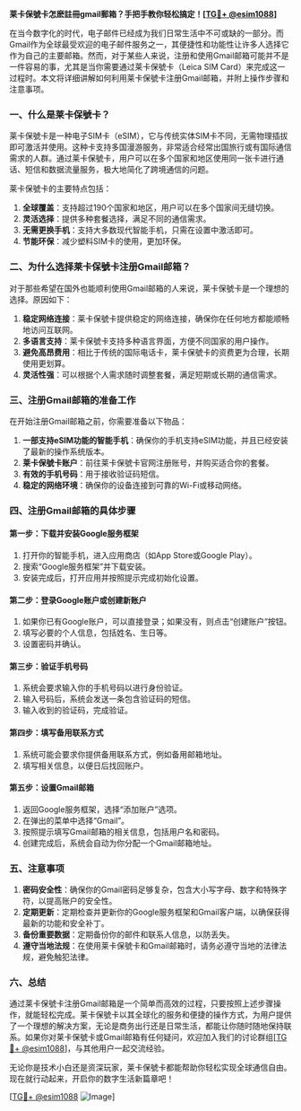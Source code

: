 **莱卡保號卡怎麽註冊gmail郵箱？手把手教你轻松搞定！[[TG💪+ @esim1088](https://t.me/s/esim1088)]**

在当今数字化的时代，电子邮件已经成为我们日常生活中不可或缺的一部分。而Gmail作为全球最受欢迎的电子邮件服务之一，其便捷性和功能性让许多人选择它作为自己的主要邮箱。然而，对于某些人来说，注册和使用Gmail邮箱可能并不是一件容易的事，尤其是当你需要通过莱卡保號卡（Leica SIM Card）来完成这一过程时。本文将详细讲解如何利用莱卡保號卡注册Gmail邮箱，并附上操作步骤和注意事项。

### 一、什么是莱卡保號卡？

莱卡保號卡是一种电子SIM卡（eSIM），它与传统实体SIM卡不同，无需物理插拔即可激活并使用。这种卡支持多国漫游服务，非常适合经常出国旅行或有国际通信需求的人群。通过莱卡保號卡，用户可以在多个国家和地区使用同一张卡进行通话、短信和数据流量服务，极大地简化了跨境通信的问题。

莱卡保號卡的主要特点包括：

1. **全球覆盖**：支持超过190个国家和地区，用户可以在多个国家间无缝切换。
2. **灵活选择**：提供多种套餐选择，满足不同的通信需求。
3. **无需更换手机**：支持大多数现代智能手机，只需在设置中激活即可。
4. **节能环保**：减少塑料SIM卡的使用，更加环保。

### 二、为什么选择莱卡保號卡注册Gmail邮箱？

对于那些希望在国外也能顺利使用Gmail邮箱的人来说，莱卡保號卡是一个理想的选择。原因如下：

1. **稳定网络连接**：莱卡保號卡提供稳定的网络连接，确保你在任何地方都能顺畅地访问互联网。
2. **多语言支持**：莱卡保號卡支持多种语言界面，方便不同国家的用户操作。
3. **避免高昂费用**：相比于传统的国际电话卡，莱卡保號卡的资费更为合理，长期使用更划算。
4. **灵活性强**：可以根据个人需求随时调整套餐，满足短期或长期的通信需求。

### 三、注册Gmail邮箱的准备工作

在开始注册Gmail邮箱之前，你需要准备以下物品：

1. **一部支持eSIM功能的智能手机**：确保你的手机支持eSIM功能，并且已经安装了最新的操作系统版本。
2. **莱卡保號卡账户**：前往莱卡保號卡官网注册账号，并购买适合你的套餐。
3. **有效的手机号码**：用于接收验证码短信。
4. **稳定的网络环境**：确保你的设备连接到可靠的Wi-Fi或移动网络。

### 四、注册Gmail邮箱的具体步骤

#### 第一步：下载并安装Google服务框架

1. 打开你的智能手机，进入应用商店（如App Store或Google Play）。
2. 搜索“Google服务框架”并下载安装。
3. 安装完成后，打开应用并按照提示完成初始化设置。

#### 第二步：登录Google账户或创建新账户

1. 如果你已有Google账户，可以直接登录；如果没有，则点击“创建账户”按钮。
2. 填写必要的个人信息，包括姓名、生日等。
3. 设置密码并确认。

#### 第三步：验证手机号码

1. 系统会要求输入你的手机号码以进行身份验证。
2. 输入号码后，系统会发送一条包含验证码的短信。
3. 输入收到的验证码，完成验证。

#### 第四步：填写备用联系方式

1. 系统可能会要求你提供备用联系方式，例如备用邮箱地址。
2. 填写相关信息，以便日后找回账户。

#### 第五步：设置Gmail邮箱

1. 返回Google服务框架，选择“添加账户”选项。
2. 在弹出的菜单中选择“Gmail”。
3. 按照提示填写Gmail邮箱的相关信息，包括用户名和密码。
4. 创建完成后，系统会自动为你分配一个Gmail邮箱地址。

### 五、注意事项

1. **密码安全性**：确保你的Gmail密码足够复杂，包含大小写字母、数字和特殊字符，以提高账户的安全性。
2. **定期更新**：定期检查并更新你的Google服务框架和Gmail客户端，以确保获得最新的功能和安全补丁。
3. **备份重要数据**：定期备份你的邮件和联系人信息，以防丢失。
4. **遵守当地法规**：在使用莱卡保號卡和Gmail邮箱时，请务必遵守当地的法律法规，避免触犯法律。

### 六、总结

通过莱卡保號卡注册Gmail邮箱是一个简单而高效的过程，只要按照上述步骤操作，就能轻松完成。莱卡保號卡以其全球化的服务和便捷的操作方式，为用户提供了一个理想的解决方案，无论是商务出行还是日常生活，都能让你随时随地保持联系。如果你对莱卡保號卡或Gmail邮箱有任何疑问，欢迎加入我们的讨论群组[[TG💪+ @esim1088](https://t.me/s/esim1088)]，与其他用户一起交流经验。

无论你是技术小白还是资深玩家，莱卡保號卡都能帮助你轻松实现全球通信自由。现在就行动起来，开启你的数字生活新篇章吧！

[[TG💪+ @esim1088](https://t.me/s/esim1088) ![Image](https://i.postimg.cc/4NQfJmqS/Snipaste-2025-05-13-00-14-12.png)]